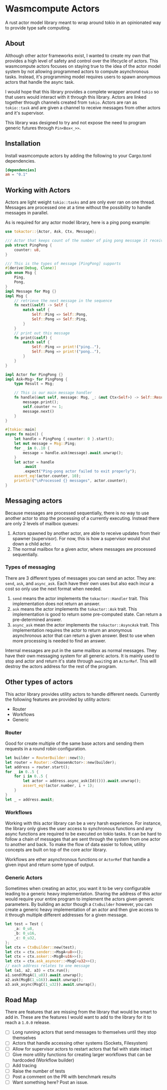 # Wasmcompute Actors

A rust actor model library meant to wrap around tokio in an opinionated way to provide
type safe computing.

## About

Although other actor frameworks exist, I wanted to create my own that provides a
high level of safety and control over the lifecycle of actors. This wasmcompute
actors focuses on staying true to the idea of the actor model system by not
allowing programmed actors to compute asynchronous tasks. Instead, it's programming
model requires users to spawn anonymous actors that handle the async task.

I would hope that this library provides a complete wrapper around `tokio` so that
users would interact with it through this library. Actors are linked together
through channels created from `tokio`. Actors are ran as `tokio::task` and are
given a channel to receive messages from other actors and it's supervisor.

This library was designed to try and not expose the need to program generic futures
through `Pin<Box<_>>`.

## Installation

Install wasmcompute actors by adding the following to your Cargo.toml dependencies.

```toml
[dependencies]
am = "0.1"
```

## Working with Actors

Actors are light weight `tokio::tasks` and are only ever ran on one thread.
Messages are processed one at a time without the possibility to handle messages
in parallel.

As is required for any actor model library, here is a ping pong example:

```rust
use tokactor::{Actor, Ask, Ctx, Message};

/// Actor that keeps count of the number of ping pong message it receives
pub struct PingPong {
    counter: u8,
}

/// This is the types of message [PingPong] supports
#[derive(Debug, Clone)]
pub enum Msg {
    Ping,
    Pong,
}
impl Message for Msg {}
impl Msg {
    // retrieve the next message in the sequence
    fn next(&self) -> Self {
        match self {
            Self::Ping => Self::Pong,
            Self::Pong => Self::Ping,
        }
    }
    // print out this message
    fn print(&self) {
        match self {
            Self::Ping => print!("ping.."),
            Self::Pong => print!("pong.."),
        }
    }
}

impl Actor for PingPong {}
impl Ask<Msg> for PingPong {
    type Result = Msg;

    // This is our main message handler
    fn handle(&mut self, message: Msg, _: &mut Ctx<Self>) -> Self::Result {
        message.print();
        self.counter += 1;
        message.next()
    }
}

#[tokio::main]
async fn main() {
    let handle = PingPong { counter: 0 }.start();
    let mut message = Msg::Ping;
    for _ in 0..10 {
        message = handle.ask(message).await.unwrap();
    }
    let actor = handle
        .await
        .expect("Ping-pong actor failed to exit properly");
    assert_eq!(actor.counter, 10);
    println!("\nProcessed {} messages", actor.counter);
}
```

## Messaging actors

Because messages are processed sequentially, there is no way to use another actor
to stop the processing of a currently executing. Instead there are only 2 levels
of mailbox queues:

1. Actors spawned by another actor, are able to receive updates from their spawner (supervisor). For now, this is how a supervisor would shut down a child actor.
2. The normal mailbox for a given actor, where messages are processed sequentially.

### Types of messaging

There are 3 different types of messages you can send an actor. They are: `send`,
`ask`, and `async_ask`. Each have their own uses but also each incur a cost so
only use the next format when needed.

1. `send` means the actor implements the `tokactor::Handler` trait. This implementation does not return an answer.
2. `ask` means the actor implements the `tokactor::Ask` trait. This implementation is good to return some pre-computed state. Can return a pre-determined answer.
3. `async_ask` mean the actor implements the `tokactor::AsyncAsk` trait. This implementation requires the actor to return an anonymous asynchronous actor that can return a given answer. Best to use when more processing is needed to find an answer.

Internal messages are put in the same mailbox as normal messages. They have their
own messaging system for all generic actors. It is mainly used to stop and actor
and return it's state through `await`ing an `ActorRef`. This will destroy the
actors address for the rest of the program.

## Other types of actors

This actor library provides utility actors to handle different needs. Currently
the following features are provided by utility actors:

- Router
- Workflows
- Generic

### Router

Good for create multiple of the same base actors and sending them requests in
a round robin configuration.

```rust
let builder = RouterBuilder::new(5);
let router = Router::<ChoosenActor>::new(builder);
let address = router.start();
for _ in 0..5 {
    for i in 0..5 {
        let actor = address.async_ask(Id(())).await.unwrap();
        assert_eq!(actor.number, i + 1);
    }
}
let _ = address.await;
```

### Workflows

Working with this actor library can be a very harsh experience. For instance, the
library only gives the user access to synchronous functions and any async functions
are required to be executed on tokio tasks. It can be hard to follow a chain of
messages that are sent through the system from one actor to another and back. To
make the flow of data easier to follow, utility concepts are built on top of the
core actor library.

Workflows are ether asynchronous functions or `ActorRef` that handle a given input
and return some type of output.

### Generic Actors

Sometimes when creating an actor, you want it to be very configurable leading
to a generic heavy implementation. Sharing the address of this actor would require
your entire program to implement the actors given generic parameters. By building
an actor though a `CtxBuilder` however, you can create a generic heavy implementation
of an actor and then give access to it through multiple different addresses for
a given message.

```rust
let test = Test {
    _a: 0_u8,
    _b: 0_u16,
    _c: 0_u32,
};
let ctx = CtxBuilder::new(test);
let ctx = ctx.sender::<MsgA<u8>>();
let ctx = ctx.asker::<MsgB<u16>>();
let ctx = ctx.ask_asyncer::<MsgC<u32>>();
// each address relates to one message
let (a1, a2, a3) = ctx.run();
a1.send(MsgA(1_u8)).await.unwrap();
a2.ask(MsgB(1_u16)).await.unwrap();
a3.ask_async(MsgC(1_u32)).await.unwrap();
```

## Road Map

There are features that are missing from the library that would be smart to add
in. These are the features I would want to add to the library for it to reach a
`1.0.0` release.

- [ ] Long running actors that send messages to themselves until they stop themselves
- [ ] Actors that handle accessing other systems (Sockets, Filesystem)
- [ ] Allow for supervisor actors to restart actors that fail with state intact
- [ ] Give more utility functions for creating larger workflows that can be hardcoded (Workflow builder)
- [ ] Add tracing
- [ ] Raise the number of tests
- [ ] Post a comment on the PR with benchmark results
- [ ] Want something here? Post an issue.
